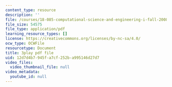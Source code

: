 ```yaml
---
content_type: resource
description: ''
file: /courses/18-085-computational-science-and-engineering-i-fall-2008/12d7d4b7945fa7cf252ba995146d27d7_0oBJN8F616U.pdf
file_size: 54575
file_type: application/pdf
learning_resource_types: []
license: https://creativecommons.org/licenses/by-nc-sa/4.0/
ocw_type: OCWFile
resourcetype: Document
title: 3play pdf file
uid: 12d7d4b7-945f-a7cf-252b-a995146d27d7
video_files:
  video_thumbnail_file: null
video_metadata:
  youtube_id: null
---
```

